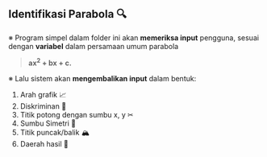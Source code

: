 ## Identifikasi Parabola 🔍

※ Program simpel dalam folder ini akan <b>memeriksa input</b> pengguna, sesuai dengan <b>variabel</b> dalam persamaan umum parabola

> <b>ax<sup>2</sup> + bx + c.</b>

※ Lalu sistem akan <b>mengembalikan input</b> dalam bentuk: 
1. Arah grafik 📈
2. Diskriminan 🔢
3. Titik potong dengan sumbu x, y ✂
4. Sumbu Simetri 🕍
5. Titik puncak/balik 🏔
6. Daerah hasil 🎁